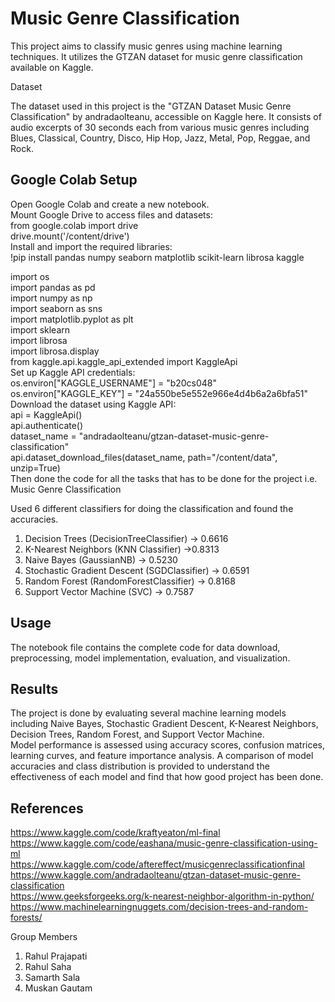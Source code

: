 # Music Genre Classification
This project aims to classify music genres using machine learning techniques. It utilizes the GTZAN dataset for music genre classification available on Kaggle.

Dataset

The dataset used in this project is the "GTZAN Dataset Music Genre Classification" by andradaolteanu, accessible on Kaggle here. It consists of audio excerpts of 30 seconds each from various music genres including Blues, Classical, Country, Disco, Hip Hop, Jazz, Metal, Pop, Reggae, and Rock.

## Google Colab Setup

Open Google Colab and create a new notebook. <br/>
Mount Google Drive to access files and datasets: <br/>
   from google.colab import drive <br/>
   drive.mount('/content/drive') <br/>
Install and import the required libraries: <br/>
!pip install pandas numpy seaborn matplotlib scikit-learn librosa kaggle <br/>

import os <br/>
import pandas as pd <br/>
import numpy as np <br/>
import seaborn as sns <br/>
import matplotlib.pyplot as plt <br/>
import sklearn <br/>
import librosa <br/>
import librosa.display <br/>
from kaggle.api.kaggle_api_extended import KaggleApi <br/>
Set up Kaggle API credentials: <br/>
os.environ["KAGGLE_USERNAME"] = "b20cs048" <br/>
os.environ["KAGGLE_KEY"] = "24a550be5e552e966e4d4b6a2a6bfa51" <br/>
Download the dataset using Kaggle API: <br/>
api = KaggleApi() <br/>
api.authenticate() <br/>
dataset_name = "andradaolteanu/gtzan-dataset-music-genre-classification" <br/>
api.dataset_download_files(dataset_name, path="/content/data", unzip=True) <br/>
Then done the code for all the tasks that has to be done for the project i.e. Music Genre Classification <br/>

Used 6 different classifiers for doing the classification and found the accuracies. <br/>

1. Decision Trees (DecisionTreeClassifier) -> 0.6616
2. K-Nearest Neighbors (KNN Classifier) ->0.8313
3. Naive Bayes (GaussianNB) -> 0.5230
4. Stochastic Gradient Descent (SGDClassifier) -> 0.6591
5. Random Forest (RandomForestClassifier) -> 0.8168
6. Support Vector Machine (SVC) -> 0.7587
   
## Usage
The notebook file contains the complete code for data download, preprocessing, model implementation, evaluation, and visualization.

## Results
The project is done by evaluating several machine learning models including Naive Bayes, Stochastic Gradient Descent, K-Nearest Neighbors, Decision Trees, Random Forest, and Support Vector Machine. <br/>
Model performance is assessed using accuracy scores, confusion matrices, learning curves, and feature importance analysis.
A comparison of model accuracies and class distribution is provided to understand the effectiveness of each model and find that how good project has been done. <br/>

## References
https://www.kaggle.com/code/kraftyeaton/ml-final <br/>
https://www.kaggle.com/code/eashana/music-genre-classification-using-ml <br/>
https://www.kaggle.com/code/aftereffect/musicgenreclassificationfinal <br/>
https://www.kaggle.com/andradaolteanu/gtzan-dataset-music-genre-classification <br/>
https://www.geeksforgeeks.org/k-nearest-neighbor-algorithm-in-python/ <br/>
https://www.machinelearningnuggets.com/decision-trees-and-random-forests/ <br/>

Group Members <br/>
1. Rahul Prajapati
2. Rahul Saha
3. Samarth Sala
4. Muskan Gautam
 

